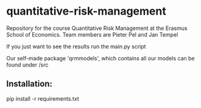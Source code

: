 # quantitative-risk-management

Repository for the course Quantitative Risk Management at the Erasmus School of Economics. Team members are Pieter Pel and Jan Tempel

If you just want to see the results run the main.py script

Our self-made package 'qrmmodels', which contains all our models can be found under /src

## Installation:

pip install -r requirements.txt
